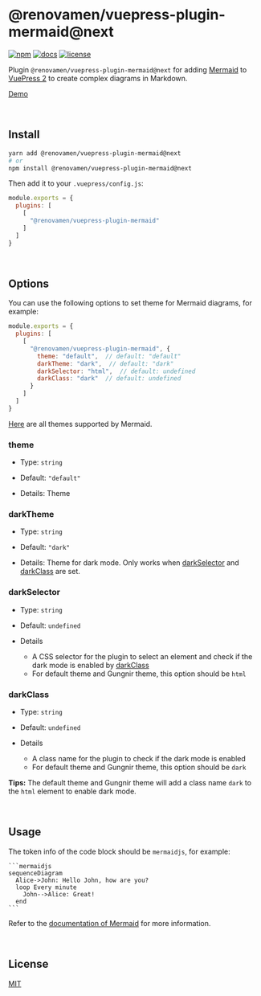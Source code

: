 # @renovamen/vuepress-plugin-mermaid@next

[![npm](https://img.shields.io/npm/v/@renovamen/vuepress-plugin-mermaid/next.svg?style=flat-square&logo=npm)](https://www.npmjs.com/package/@renovamen/vuepress-plugin-mermaid/v/next) [![docs](https://img.shields.io/badge/Docs-@renovamen/vuepress--plugin--mermaid-26A2FF?style=flat-square)](https://v2-vuepress-theme-gungnir.vercel.app/docs/plugins/mermaid.html) [![license](https://img.shields.io/badge/License-Apache--2.0-green?style=flat-square)](LICENSE)

Plugin `@renovamen/vuepress-plugin-mermaid@next` for adding [Mermaid](https://mermaid-js.github.io) to [VuePress 2](https://v2.vuepress.vuejs.org/) to create complex diagrams in Markdown.

[Demo](https://v2-vuepress-theme-gungnir.vercel.app/docs/plugins/mermaid.html)


&nbsp;

## Install

```bash
yarn add @renovamen/vuepress-plugin-mermaid@next
# or
npm install @renovamen/vuepress-plugin-mermaid@next
```

Then add it to your `.vuepress/config.js`:

```js
module.exports = {
  plugins: [
    [
      "@renovamen/vuepress-plugin-mermaid"
    ]
  ]
}
```


&nbsp;

## Options

You can use the following options to set theme for Mermaid diagrams, for example:

```js
module.exports = {
  plugins: [
    [
      "@renovamen/vuepress-plugin-mermaid", {
        theme: "default",  // default: "default"
        darkTheme: "dark",  // default: "dark"
        darkSelector: "html",  // default: undefined
        darkClass: "dark"  // default: undefined
      }
    ]
  ]
}
```

[Here](https://github.com/mermaid-js/mermaid/tree/develop/src/themes) are all themes supported by Mermaid.


### theme

- Type: `string`

- Default: `"default"`

- Details: Theme


### darkTheme

- Type: `string`

- Default: `"dark"`

- Details: Theme for dark mode. Only works when [darkSelector](#darkselector) and [darkClass](#darkclass) are set.


### darkSelector

- Type: `string`

- Default: `undefined`

- Details

  - A CSS selector for the plugin to select an element and check if the dark mode is enabled by [darkClass](#darkclass)
  - For default theme and Gungnir theme, this option should be `html`


### darkClass

- Type: `string`

- Default: `undefined`

- Details

  - A class name for the plugin to check if the dark mode is enabled
  - For default theme and Gungnir theme, this option should be `dark`


**Tips:** The default theme and Gungnir theme will add a class name `dark` to the `html` element to enable dark mode.


&nbsp;

## Usage

The token info of the code block should be `mermaidjs`, for example:

~~~
```mermaidjs
sequenceDiagram
  Alice->John: Hello John, how are you?
  loop Every minute
    John-->Alice: Great!
  end
```
~~~

Refer to the [documentation of Mermaid](https://mermaid-js.github.io) for more information.


&nbsp;

## License

[MIT](https://github.com/Renovamen/vuepress-theme-gungnir/blob/main/packages/plugins/mermaid/LICENSE)
